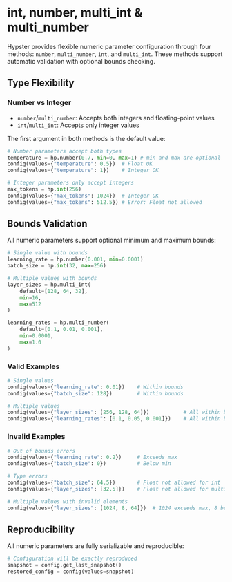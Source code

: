 # int, number, multi_int & multi_number

Hypster provides flexible numeric parameter configuration through four methods: `number`, `multi_number`, `int`, and `multi_int`. These methods support automatic validation with optional bounds checking.

## Type Flexibility

### Number vs Integer
- `number`/`multi_number`: Accepts both integers and floating-point values
- `int`/`multi_int`: Accepts only integer values

The first argument in both methods is the default value:
```python
# Number parameters accept both types
temperature = hp.number(0.7, min=0, max=1) # min and max are optional
config(values={"temperature": 0.5})  # Float OK
config(values={"temperature": 1})    # Integer OK

# Integer parameters only accept integers
max_tokens = hp.int(256)
config(values={"max_tokens": 1024})  # Integer OK
config(values={"max_tokens": 512.5}) # Error: Float not allowed
```

## Bounds Validation

All numeric parameters support optional minimum and maximum bounds:

```python
# Single value with bounds
learning_rate = hp.number(0.001, min=0.0001)
batch_size = hp.int(32, max=256)

# Multiple values with bounds
layer_sizes = hp.multi_int(
    default=[128, 64, 32],
    min=16,
    max=512
)

learning_rates = hp.multi_number(
    default=[0.1, 0.01, 0.001],
    min=0.0001,
    max=1.0
)
```

### Valid Examples

```python
# Single values
config(values={"learning_rate": 0.01})    # Within bounds
config(values={"batch_size": 128})        # Within bounds

# Multiple values
config(values={"layer_sizes": [256, 128, 64]})           # All within bounds
config(values={"learning_rates": [0.1, 0.05, 0.001]})    # All within bounds
```

### Invalid Examples

```python
# Out of bounds errors
config(values={"learning_rate": 0.2})     # Exceeds max
config(values={"batch_size": 0})          # Below min

# Type errors
config(values={"batch_size": 64.5})       # Float not allowed for int
config(values={"layer_sizes": [32.5]})    # Float not allowed for multi_int

# Multiple values with invalid elements
config(values={"layer_sizes": [1024, 8, 64]})  # 1024 exceeds max, 8 below min
```

## Reproducibility

All numeric parameters are fully serializable and reproducible:

```python
# Configuration will be exactly reproduced
snapshot = config.get_last_snapshot()
restored_config = config(values=snapshot)
```
